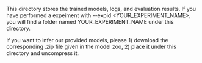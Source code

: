 This directory stores the trained models, logs, and evaluation results. If you have performed a expeiment with --expid <YOUR_EXPERIMENT_NAME>, you will find a folder named YOUR_EXPERIMENT_NAME under this directory.

If you want to infer our provided models, please 1) download the corresponding .zip file given in the model zoo, 2) place it under this directory and uncompress it.
